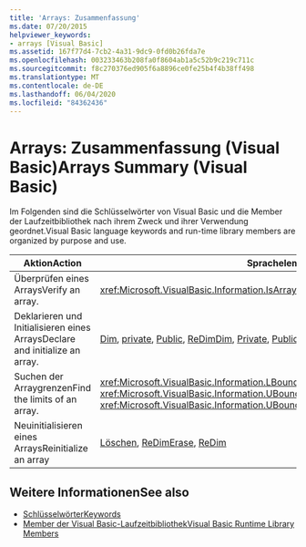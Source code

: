 ```yaml
---
title: 'Arrays: Zusammenfassung'
ms.date: 07/20/2015
helpviewer_keywords:
- arrays [Visual Basic]
ms.assetid: 167f77d4-7cb2-4a31-9dc9-0fd0b26fda7e
ms.openlocfilehash: 003233463b208fa0f8604ab1a5c52b9c219c711c
ms.sourcegitcommit: f8c270376ed905f6a8896ce0fe25b4f4b38ff498
ms.translationtype: MT
ms.contentlocale: de-DE
ms.lasthandoff: 06/04/2020
ms.locfileid: "84362436"
---
```

# <a name="arrays-summary-visual-basic"></a><span data-ttu-id="1d04e-102">Arrays: Zusammenfassung (Visual Basic)</span><span class="sxs-lookup"><span data-stu-id="1d04e-102">Arrays Summary (Visual Basic)</span></span>
<span data-ttu-id="1d04e-103">Im Folgenden sind die Schlüsselwörter von Visual Basic und die Member der Laufzeitbibliothek nach ihrem Zweck und ihrer Verwendung geordnet.</span><span class="sxs-lookup"><span data-stu-id="1d04e-103">Visual Basic language keywords and run-time library members are organized by purpose and use.</span></span>  
  
|<span data-ttu-id="1d04e-104">Aktion</span><span class="sxs-lookup"><span data-stu-id="1d04e-104">Action</span></span>|<span data-ttu-id="1d04e-105">Sprachelement</span><span class="sxs-lookup"><span data-stu-id="1d04e-105">Language element</span></span>|  
|------------|----------------------|  
|<span data-ttu-id="1d04e-106">Überprüfen eines Arrays</span><span class="sxs-lookup"><span data-stu-id="1d04e-106">Verify an array.</span></span>|<xref:Microsoft.VisualBasic.Information.IsArray%2A>|  
|<span data-ttu-id="1d04e-107">Deklarieren und Initialisieren eines Arrays</span><span class="sxs-lookup"><span data-stu-id="1d04e-107">Declare and initialize an array.</span></span>|<span data-ttu-id="1d04e-108">[Dim](../statements/dim-statement.md), [private](../modifiers/private.md), [Public](../modifiers/public.md), [ReDim](../statements/redim-statement.md)</span><span class="sxs-lookup"><span data-stu-id="1d04e-108">[Dim](../statements/dim-statement.md), [Private](../modifiers/private.md), [Public](../modifiers/public.md), [ReDim](../statements/redim-statement.md)</span></span>|  
|<span data-ttu-id="1d04e-109">Suchen der Arraygrenzen</span><span class="sxs-lookup"><span data-stu-id="1d04e-109">Find the limits of an array.</span></span>|<span data-ttu-id="1d04e-110"><xref:Microsoft.VisualBasic.Information.LBound%2A>, <xref:Microsoft.VisualBasic.Information.UBound%2A></span><span class="sxs-lookup"><span data-stu-id="1d04e-110"><xref:Microsoft.VisualBasic.Information.LBound%2A>, <xref:Microsoft.VisualBasic.Information.UBound%2A></span></span>|  
|<span data-ttu-id="1d04e-111">Neuinitialisieren eines Arrays</span><span class="sxs-lookup"><span data-stu-id="1d04e-111">Reinitialize an array</span></span>|<span data-ttu-id="1d04e-112">[Löschen](../statements/erase-statement.md), [ReDim](../statements/redim-statement.md)</span><span class="sxs-lookup"><span data-stu-id="1d04e-112">[Erase](../statements/erase-statement.md), [ReDim](../statements/redim-statement.md)</span></span>|  
  
## <a name="see-also"></a><span data-ttu-id="1d04e-113">Weitere Informationen</span><span class="sxs-lookup"><span data-stu-id="1d04e-113">See also</span></span>

- [<span data-ttu-id="1d04e-114">Schlüsselwörter</span><span class="sxs-lookup"><span data-stu-id="1d04e-114">Keywords</span></span>](index.md)
- [<span data-ttu-id="1d04e-115">Member der Visual Basic-Laufzeitbibliothek</span><span class="sxs-lookup"><span data-stu-id="1d04e-115">Visual Basic Runtime Library Members</span></span>](../runtime-library-members.md)
